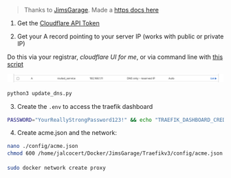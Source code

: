 > Thanks to [JimsGarage](https://www.youtube.com/watch?v=CmUzMi5QLzI). Made a [https docs here](https://jalcocert.github.io/JAlcocerT/docs/selfhosting/https/)

1. Get the [Cloudflare API Token](https://dash.cloudflare.com/profile/api-tokens)

2. Get your A record pointing to your server IP (works with public or private IP)

Do this via your registrar, *cloudflare UI for me*, or via command line with [this script](https://github.com/JAlcocerT/Docker/tree/main/Security/DNS/Cloudflare_DNS)

![Cloudflare DNS Updated](image.png)

```sh
python3 update_dns.py
```

3. Create the `.env` to access the traefik dashboard

```sh
PASSWORD="YourReallyStrongPassword123!" && echo "TRAEFIK_DASHBOARD_CREDENTIALS=admin:$(htpasswd -nb admin "$PASSWORD" | sed -e 's/\$/\$\$/g')" > .env
```

4. Create acme.json and the network:

```sh
nano ./config/acme.json
chmod 600 /home/jalcocert/Docker/JimsGarage/Traefikv3/config/acme.json

sudo docker network create proxy
```